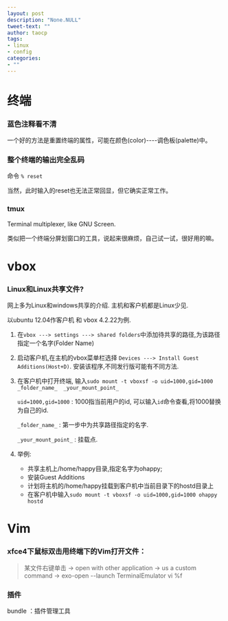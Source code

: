 ```yaml
---
layout: post
description: "None.NULL"
tweet-text: ""
author: taocp
tags:
- linux
- config
categories:
- ""
---
```


# 终端
### 蓝色注释看不清

一个好的方法是重置终端的属性，可能在颜色(color)----调色板(palette)中。

### 整个终端的输出完全乱码
命令 `% reset`

当然，此时输入的reset也无法正常回显，但它确实正常工作。

### tmux
Terminal multiplexer, like GNU Screen.

类似把一个终端分屏划窗口的工具，说起来很麻烦，自己试一试，很好用的嘛。


# vbox
### Linux和Linux共享文件?
网上多为Linux和windows共享的介绍. 主机和客户机都是Linux少见.

以ubuntu 12.04作客户机 和 vbox 4.2.22为例.

1. 在`vbox ---> settings ---> shared folders`中添加待共享的路径,为该路径指定一个名字(Folder Name)

1. 启动客户机,在主机的vbox菜单栏选择 `Devices ---> Install Guest Additions(Host+D)`. 安装该程序,不同发行版可能有不同方法.

1. 在客户机中打开终端, 输入`sudo mount -t vboxsf -o uid=1000,gid=1000 _folder_name_  _your_mount_point_`

    `uid=1000,gid=1000` : 1000指当前用户的id, 可以输入`id`命令查看,将1000替换为自己的id.

    `_folder_name_`  : 第一步中为共享路径指定的名字.

    `_your_mount_point_` : 挂载点.

1. 举例:
    * 共享主机上/home/happy目录,指定名字为ohappy;
    * 安装Guest Additions
    * 计划将主机的/home/happy挂载到客户机中当前目录下的hostd目录上
    * 在客户机中输入`sudo mount -t vboxsf -o uid=1000,gid=1000 ohappy  hostd`


# Vim
###  xfce4下鼠标双击用终端下的Vim打开文件：
> 某文件右键单击
> -> open with other application
> -> us a custom command
> -> exo-open --launch TerminalEmulator vi %f

### 插件
bundle ：插件管理工具

